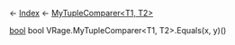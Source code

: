 ← [Index](Api-Index) ← [MyTupleComparer<T1, T2>](VRage.MyTupleComparer`2)

[bool](System.Boolean) bool VRage.MyTupleComparer<T1, T2>.Equals(x, y)()